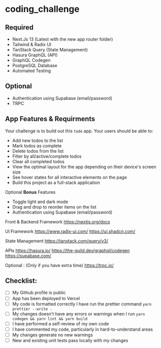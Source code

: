# coding_challenge

## Required  
- Next.Js 13 (Latest with the new app router folder) 
- Tailwind & Radix UI
- TanStack Query (State Management) 
- Hasura GraphQL (API) 
- GraphQL Codegen
- PostgreSQL Database
- Automated Testing

## Optional  
-   Authentication using Supabase (email/password)
-   TRPC

## App Features & Requirments   
Your challenge is to build out this `todo` app. Your users should be able to:  

- Add new todos to the list
- Mark todos as complete
- Delete todos from the list
- Filter by all/active/complete todos
- Clear all completed todos
- View the optimal layout for the app depending on their device's screen size
- See hover states for all interactive elements on the page
- Build this project as a full-stack application

Optional **Bonus** Features  

- Toggle light and dark mode
-  Drag and drop to reorder items on the list
-  Authentication using Supabase (email/password)

Front & Backend Framework 
https://nextjs.org/docs

UI Framework 
https://www.radix-ui.com/
https://ui.shadcn.com/

State Management 
https://tanstack.com/query/v3/

APIs
https://hasura.io/
https://the-guild.dev/graphql/codegen
https://supabase.com/

Optional : (Only if you have extra time) 
https://trpc.io/ 


## Checklist:
- [ ] My Github profile is public
- [ ] App has been deployed to Vercel 
- [ ] My code is formatted correctly I have run the prettier command `yarn prettier --write .`
- [ ] My changes doesn't have any errors or warnings when I run `yarn codegen && yarn lint && yarn build`
- [ ] I have performed a self-review of my own code
- [ ] I have commented my code, particularly in hard-to-understand areas
- [ ] My changes generate no new warnings
- [ ] New and existing unit tests pass locally with my changes
